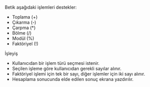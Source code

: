 Betik aşağıdaki işlemleri destekler:
- Toplama (+)
- Çıkarma (-)
- Çarpma (*)
- Bölme (/)
- Modül (%) 
- Faktöriyel (!)

İşleyiş
- Kullanıcıdan bir işlem türü seçmesi istenir.
- Seçilen işleme göre kullanıcıdan gerekli sayılar alınır.
- Faktöriyel işlemi için tek bir sayı, diğer işlemler için iki sayı alınır.
- Hesaplama sonucunda elde edilen sonuç ekrana yazdırılır.
